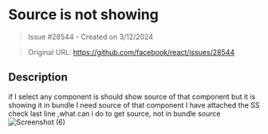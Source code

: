 # Source is not showing

> Issue #28544 - Created on 3/12/2024

> Original URL: https://github.com/facebook/react/issues/28544

## Description

if I select any component is should show source of that component but it is showing it in bundle I need source of that component 
I have attached the SS check last line ,what can i do to  get source, not in bundle source 
 ![Screenshot (6)](https://github.com/facebook/react/assets/59258771/ca67540a-18f4-48b2-b60a-7ed06b6441e2)

